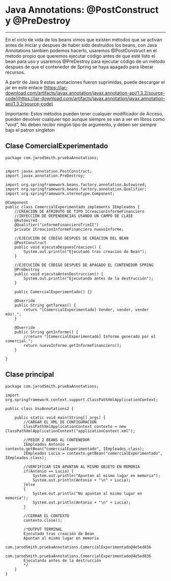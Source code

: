# Java Annotations: @PostConstruct y @PreDestroy

---

En el ciclo de vida de los beans vimos que existen métodos que se activan antes de iniciar y despues de haber sido destruidos los beans, con Java Annotations tambien podemos hacerlo, usaremos @PostConstruct en el metodo propio que queremos ejecutar código antes de que esté listo el bean para uso y usaremos @PreDestroy para ejecutar código de un método despues de que el contenedor de Spring se haya apagado para liberar recursos.

A partir de Java 9 estas anotaciones fueron suprimidas, puede descargar el jar en este enlace [https://jar-download.com/artifacts/javax.annotation/javax.annotation-api/1.3.2/source-code](https://jar-download.com/artifacts/javax.annotation/javax.annotation-api/1.3.2/source-code)

Importante: Estos métodos pueden tener cualquier modificador de Acceso, pueden devolver cualquier tipo aunque siempre se van a ver en libros como "void", No deben recibir ningún tipo de argumento, y deben ser siempre bajo el patron singleton

## Clase ComercialExperimentado

    package com.jarodSmith.pruebaAnnotations;


    import javax.annotation.PostConstruct;
    import javax.annotation.PreDestroy;

    import org.springframework.beans.factory.annotation.Autowired;
    import org.springframework.beans.factory.annotation.Qualifier;
    import org.springframework.stereotype.Component;

    @Component
    public class ComercialExperimentado implements IEmpleados {
        //CREACIÓN DE ATRIBUTO DE TIPO ICreacionInformeFinanciero
        //INYECCIÓN DE DEPENDENCIAS USANDO UN CAMPO DE CLASE
        @Autowired
        @Qualifier("informeFinancieroTrimII")
        private ICreacionInformeFinanciero nuevoInforme;
    
        //EJECUCIÓN DE CÓDIGO DESPUES DE CREACION DEL BEAN
        @PostConstruct
        public void ejecutaDespuesCreacion() {
            System.out.println("Ejecutado tras creación de Bean");
        }
    
        //EJECUCIÓN DE CÓDIGO DESPUÉS DE APAGADO EL CONTENEDOR SPRING
        @PreDestroy
        public void ejecutaAntesDestruccion() {
            System.out.println("Ejecutando antes de la destrucción");
        }
    
        public ComercialExperimentado() {}

        @Override
        public String getTareas() {
            return "[ComercialExperimentado] Vender, vender, vender más!.";
        }   
        
        @Override
        public String getInforme() {
            //return "[ComercialExperimentado] Informe generado por el comercial.";
            return nuevoInforme.getInformeFinanciero();
        }

    }

## Clase principal

    package com.jarodSmith.pruebaAnnotations;

    import org.springframework.context.support.ClassPathXmlApplicationContext;

    public class UsoAnnotations2 {

        public static void main(String[] args) {
            //CARGAR EL XML DE CONFIGURACION
            ClassPathXmlApplicationContext contexto = new ClassPathXmlApplicationContext("applicationContext.xml");
    
            //PEDIR 2 BEANS AL CONTENEDOR
            IEmpleados Antonio = contexto.getBean("comercialExperimentado", IEmpleados.class);
            IEmpleados Lucia = contexto.getBean("comercialExperimentado", IEmpleados.class);
    
            //VERFIFICAR SIN APUNTAN AL MISMO OBJETO EN MEMORIA
            if(Antonio == Lucia) {
                System.out.println("Apuntan al mismo lugar en memoria");
                System.out.println(Antonio + "\n" + Lucia);
            }else
            {
                System.out.println("No apuntan al mismo lugar en memoria");
                System.out.println(Antonio + "\n" + Lucia);
            }
    
            //CERRAR EL CONTEXTO
            contexto.close();
    
            /*OUTPUT TERMINAL
            Ejecutado tras creación de Bean
            Apuntan al mismo lugar en memoria
            com.jarodSmith.pruebaAnnotations.ComercialExperimentado@4e5ed836
            com.jarodSmith.pruebaAnnotations.ComercialExperimentado@4e5ed836
            Ejecutando antes de la destrucción
            */
        }
    }
